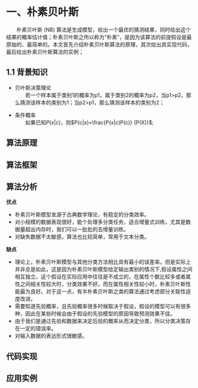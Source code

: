 <script type="text/javascript" async
  src="https://cdn.mathjax.org/mathjax/latest/MathJax.js?config=TeX-MML-AM_CHTML">
</script>

# 一、朴素贝叶斯
&emsp;&emsp;朴素贝叶斯 (NB) 算法是生成模型，给出一个最优的猜测结果，同时给出这个结果的概率估计值；朴素贝叶斯之所以称为“朴素”，是因为该算法的前提假设是最原始的、最简单的。本文首先介绍朴素贝叶斯算法的原理，其次给出其实现代码，最后给出朴素贝叶斯算法的实例；

## 1.1 背景知识
- 贝叶斯决策理论  
&emsp;&emsp;若一个样本属于类别1的概率为p1，属于类别2的概率为p2，当p1>p2，那么猜测该样本的类别为1；当p2>p1，那么猜测该样本的类别为2；

- 条件概率  
&emsp;&emsp;如果已知$P(x|c)$，则$P(c|x)=\frac{P(x|c)P(c)} {P(X)}$;

## 算法原理

## 算法框架

## 算法分析

**优点**
- 朴素贝叶斯模型发源于古典数学理论，有稳定的分类效率。
- 对小规模的数据表现很好，能个处理多分类任务，适合增量式训练，尤其是数据量超出内存时，我们可以一批批的去增量训练。
- 对缺失数据不太敏感，算法也比较简单，常用于文本分类。

**缺点**
- 理论上，朴素贝叶斯模型与其他分类方法相比具有最小的误差率。但是实际上并非总是如此，这是因为朴素贝叶斯模型给定输出类别的情况下,假设属性之间相互独立，这个假设在实际应用中往往是不成立的，在属性个数比较多或者属性之间相关性较大时，分类效果不好。而在属性相关性较小时，朴素贝叶斯性能最为良好。对于这一点，有半朴素贝叶斯之类的算法通过考虑部分关联性适度改进。
- 需要知道先验概率，且先验概率很多时候取决于假设，假设的模型可以有很多种，因此在某些时候会由于假设的先验模型的原因导致预测效果不佳。
- 由于我们是通过先验和数据来决定后验的概率从而决定分类，所以分类决策存在一定的错误率。
- 对输入数据的表达形式很敏感。



## 代码实现

## 应用实例
